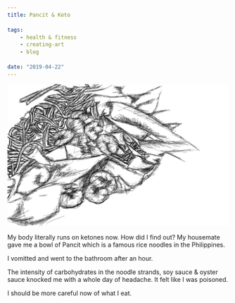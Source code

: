 ```yaml
---
title: Pancit & Keto

tags:
    - health & fitness
    - creating-art
    - blog	

date: "2019-04-22"
---
```

![pancit](pancit.jpg)

My body literally runs on ketones now. How did I find out? My housemate gave me a bowl of Pancit which is a famous rice noodles in the Philippines. 

I vomitted and went to the bathroom after an hour. 

The intensity of carbohydrates in the noodle strands, soy sauce & oyster sauce knocked me with a whole day of headache. It felt like I was poisoned. 

I should be more careful now of what I eat.
